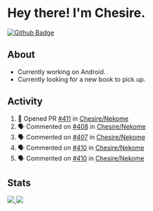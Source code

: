 # Hey there! I'm Chesire.

[![Github Badge](https://img.shields.io/badge/-Github-000?style=flat-square&logo=Github&logoColor=white&link=https://github.com/chesire)](https://github.com/chesire)

## About

<!-- Uses https://github.com/Chesire/natemoo-re -->
* Currently working on Android.
* Currently looking for a new book to pick up.
<!--
* Currently listening to: 
<a href="https://natemoo-re-iirbxe7wf.vercel.app/now-playing?open">
    <img src="https://natemoo-re-iirbxe7wf.vercel.app/now-playing" width="256" height="64" alt="Now Playing">
</a>  
-->

## Activity

<!-- Uses https://github.com/jamesgeorge007/github-activity-readme -->
<!--START_SECTION:activity-->
1. 💪 Opened PR [#411](https://github.com/Chesire/Nekome/pull/411) in [Chesire/Nekome](https://github.com/Chesire/Nekome)
2. 🗣 Commented on [#408](https://github.com/Chesire/Nekome/issues/408) in [Chesire/Nekome](https://github.com/Chesire/Nekome)
3. 🗣 Commented on [#407](https://github.com/Chesire/Nekome/issues/407) in [Chesire/Nekome](https://github.com/Chesire/Nekome)
4. 🗣 Commented on [#410](https://github.com/Chesire/Nekome/issues/410) in [Chesire/Nekome](https://github.com/Chesire/Nekome)
5. 🗣 Commented on [#410](https://github.com/Chesire/Nekome/issues/410) in [Chesire/Nekome](https://github.com/Chesire/Nekome)
<!--END_SECTION:activity-->

## Stats

<a href="https://github-readme-stats.vercel.app/api/top-langs/?username=chesire&theme=tokyonight">
    <img src="https://github-readme-stats.vercel.app/api/top-langs/?username=chesire&layout=compact&theme=tokyonight" >
</a>
<a href="https://github-readme-stats.vercel.app/api?username=chesire&show_icons=true&theme=tokyonight">
    <img src="https://github-readme-stats.vercel.app/api?username=chesire&show_icons=true&theme=tokyonight" >
</a>  
